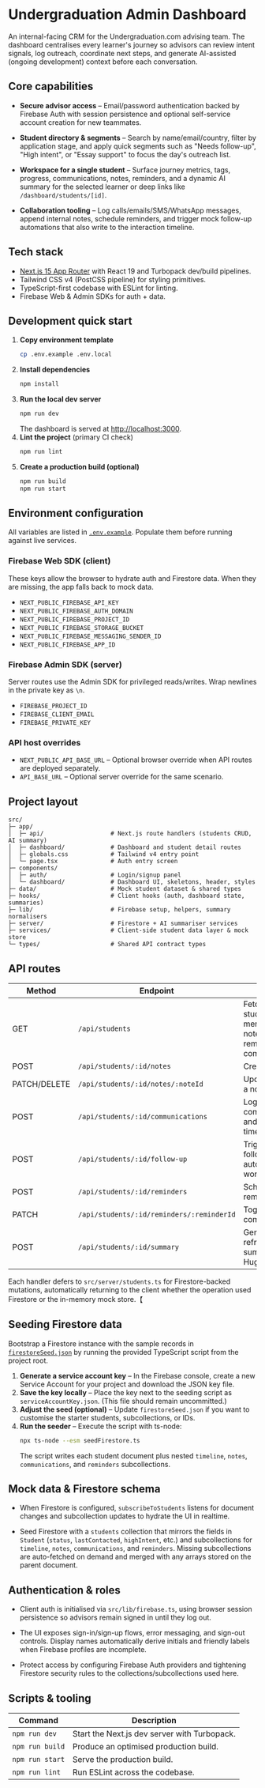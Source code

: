 # Undergraduation Admin Dashboard

An internal-facing CRM for the Undergraduation.com advising team. The dashboard centralises every learner's journey so advisors can review intent signals, log outreach, coordinate next steps, and generate AI-assisted (ongoing development) context before each conversation.

## Core capabilities

- **Secure advisor access** – Email/password authentication backed by Firebase Auth with session persistence and optional self-service account creation for new teammates.

- **Student directory & segments** – Search by name/email/country, filter by application stage, and apply quick segments such as "Needs follow-up", "High intent", or "Essay support" to focus the day's outreach list.

- **Workspace for a single student** – Surface journey metrics, tags, progress, communications, notes, reminders, and a dynamic AI summary for the selected learner or deep links like `/dashboard/students/[id]`.

- **Collaboration tooling** – Log calls/emails/SMS/WhatsApp messages, append internal notes, schedule reminders, and trigger mock follow-up automations that also write to the interaction timeline.

## Tech stack

- [Next.js 15 App Router](https://nextjs.org/) with React 19 and Turbopack dev/build pipelines.
- Tailwind CSS v4 (PostCSS pipeline) for styling primitives.
- TypeScript-first codebase with ESLint for linting.
- Firebase Web & Admin SDKs for auth + data.

## Development quick start

1. **Copy environment template**
   ```bash
   cp .env.example .env.local
   ```
2. **Install dependencies**
   ```bash
   npm install
   ```
3. **Run the local dev server**
   ```bash
   npm run dev
   ```
   The dashboard is served at [http://localhost:3000](http://localhost:3000).
4. **Lint the project** (primary CI check)
   ```bash
   npm run lint
   ```
5. **Create a production build (optional)**
   ```bash
   npm run build
   npm run start
   ```

## Environment configuration

All variables are listed in [`.env.example`](.env.example). Populate them before running against live services.

### Firebase Web SDK (client)

These keys allow the browser to hydrate auth and Firestore data. When they are missing, the app falls back to mock data.

- `NEXT_PUBLIC_FIREBASE_API_KEY`
- `NEXT_PUBLIC_FIREBASE_AUTH_DOMAIN`
- `NEXT_PUBLIC_FIREBASE_PROJECT_ID`
- `NEXT_PUBLIC_FIREBASE_STORAGE_BUCKET`
- `NEXT_PUBLIC_FIREBASE_MESSAGING_SENDER_ID`
- `NEXT_PUBLIC_FIREBASE_APP_ID`

### Firebase Admin SDK (server)

Server routes use the Admin SDK for privileged reads/writes. Wrap newlines in the private key as `\n`.

- `FIREBASE_PROJECT_ID`
- `FIREBASE_CLIENT_EMAIL`
- `FIREBASE_PRIVATE_KEY`

### API host overrides

- `NEXT_PUBLIC_API_BASE_URL` – Optional browser override when API routes are deployed separately.
- `API_BASE_URL` – Optional server override for the same scenario.

## Project layout

```
src/
├─ app/
│  ├─ api/                   # Next.js route handlers (students CRUD, AI summary)
│  ├─ dashboard/             # Dashboard and student detail routes
│  ├─ globals.css            # Tailwind v4 entry point
│  └─ page.tsx               # Auth entry screen
├─ components/
│  ├─ auth/                  # Login/signup panel
│  └─ dashboard/             # Dashboard UI, skeletons, header, styles
├─ data/                     # Mock student dataset & shared types
├─ hooks/                    # Client hooks (auth, dashboard state, summaries)
├─ lib/                      # Firebase setup, helpers, summary normalisers
├─ server/                   # Firestore + AI summariser services
├─ services/                 # Client-side student data layer & mock store
└─ types/                    # Shared API contract types
```

## API routes

| Method       | Endpoint                                  | Purpose                                                                        |
| ------------ | ----------------------------------------- | ------------------------------------------------------------------------------ |
| GET          | `/api/students`                           | Fetch all students with merged timeline, notes, reminders, and communications. |
| POST         | `/api/students/:id/notes`                 | Create a note.                                                                 |
| PATCH/DELETE | `/api/students/:id/notes/:noteId`         | Update or delete a note.                                                       |
| POST         | `/api/students/:id/communications`        | Log a communication and append timeline activity.                              |
| POST         | `/api/students/:id/follow-up`             | Trigger the mock follow-up automation workflow.                                |
| POST         | `/api/students/:id/reminders`             | Schedule a reminder/task.                                                      |
| PATCH        | `/api/students/:id/reminders/:reminderId` | Toggle reminder completion.                                                    |
| POST         | `/api/students/:id/summary`               | Generate or refresh the AI summary via Hugging Face.                           |

Each handler defers to `src/server/students.ts` for Firestore-backed mutations, automatically returning to the client whether the operation used Firestore or the in-memory mock store.【

## Seeding Firestore data

Bootstrap a Firestore instance with the sample records in [`firestoreSeed.json`](./firestoreSeed.json) by running the provided TypeScript script from the project root.

1. **Generate a service account key** – In the Firebase console, create a new Service Account for your project and download the JSON key file.
2. **Save the key locally** – Place the key next to the seeding script as `serviceAccountKey.json`. (This file should remain uncommitted.)
3. **Adjust the seed (optional)** – Update `firestoreSeed.json` if you want to customise the starter students, subcollections, or IDs.
4. **Run the seeder** – Execute the script with ts-node:
   ```bash
   npx ts-node --esm seedFirestore.ts
   ```
   The script writes each student document plus nested `timeline`, `notes`, `communications`, and `reminders` subcollections.

## Mock data & Firestore schema

- When Firestore is configured, `subscribeToStudents` listens for document changes and subcollection updates to hydrate the UI in realtime.

- Seed Firestore with a `students` collection that mirrors the fields in `Student` (`status`, `lastContacted`, `highIntent`, etc.) and subcollections for `timeline`, `notes`, `communications`, and `reminders`. Missing subcollections are auto-fetched on demand and merged with any arrays stored on the parent document.

## Authentication & roles

- Client auth is initialised via `src/lib/firebase.ts`, using browser session persistence so advisors remain signed in until they log out.

- The UI exposes sign-in/sign-up flows, error messaging, and sign-out controls. Display names automatically derive initials and friendly labels when Firebase profiles are incomplete.

- Protect access by configuring Firebase Auth providers and tightening Firestore security rules to the collections/subcollections used here.

## Scripts & tooling

| Command         | Description                                  |
| --------------- | -------------------------------------------- |
| `npm run dev`   | Start the Next.js dev server with Turbopack. |
| `npm run build` | Produce an optimised production build.       |
| `npm run start` | Serve the production build.                  |
| `npm run lint`  | Run ESLint across the codebase.              |
